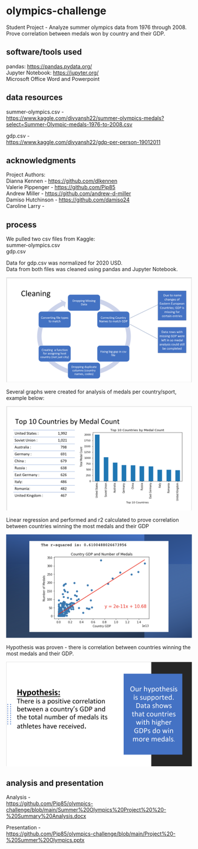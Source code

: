 # **olympics-challenge**

Student Project - Analyze summer olympics data from 1976 through 2008.  Prove correlation between medals won by country and their GDP.

## **software/tools used**

pandas:  https://pandas.pydata.org/<br>
Jupyter Notebook:  https://jupyter.org/<br>
Microsoft Office Word and Powerpoint<br>

## **data resources**

summer-olympics.csv - <br>
https://www.kaggle.com/divyansh22/summer-olympics-medals?select=Summer-Olympic-medals-1976-to-2008.csv<br>

gdp.csv - <br>
https://www.kaggle.com/divyansh22/gdp-per-person-19012011<br>

## **acknowledgments**

Project Authors:<br>
Dianna Kennen - https://github.com/dlkennen<br>
Valerie Pippenger - https://github.com/Pip85<br>
Andrew Miller - https://github.com/andrew-d-miller<br>
Damiso Hutchinson - https://github.com/damiso24<br>
Caroline Larry - 

## **process**
We pulled two csv files from Kaggle:<br>
summer-olympics.csv<br>
gdp.csv<br>

Data for gdp.csv was normalized for 2020 USD.<br>
Data from both files was cleaned using pandas and Jupyter Notebook.<br>


![Cleaning](https://github.com/Pip85/olympics-challenge/blob/main/images/process_workflow.png)<br>

Several graphs were created for analysis of medals per country/sport, example below:<br>

![Medals](https://github.com/Pip85/olympics-challenge/blob/main/images/countries_most_medals.png)<br>

Linear regression and performed and r2 calculated to prove correlation between countries winning the most medals and their GDP<br>

![Regression](https://github.com/Pip85/olympics-challenge/blob/main/images/GDP_medals_scatter.png)<br>

Hypothesis was proven - there is correlation between countries winning the most medals and their GDP.<br>

![Hypothesis](https://github.com/Pip85/olympics-challenge/blob/main/images/hypothesis_proven.png)<br>

## **analysis and presentation**

Analysis - <br>
https://github.com/Pip85/olympics-challenge/blob/main/Summer%20Olympics%20Project%20%20-%20Summary%20Analysis.docx<br>

Presentation - <br>
https://github.com/Pip85/olympics-challenge/blob/main/Project%20-%20Summer%20Olympics.pptx<br>

